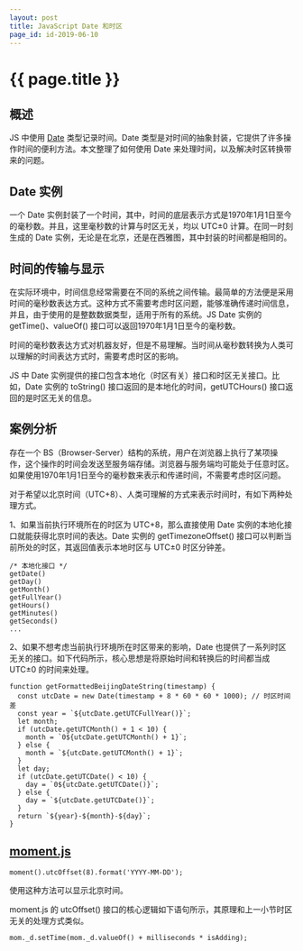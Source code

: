 ```yaml
---
layout: post
title: JavaScript Date 和时区
page_id: id-2019-06-10
---
```


<h1 class="title">{{ page.title }}</h1>

<h2 id='section_1'>概述</h2>

JS 中使用 <a href="https://developer.mozilla.org/en-US/docs/Web/JavaScript/Reference/Global_Objects/Date" target="_blank">Date</a> 类型记录时间。Date 类型是对时间的抽象封装，它提供了许多操作时间的便利方法。本文整理了如何使用 Date 来处理时间，以及解决时区转换带来的问题。

<h2 id='section_2'>Date 实例</h2>

一个 Date 实例封装了一个时间，其中，时间的底层表示方式是1970年1月1日至今的毫秒数。并且，这里毫秒数的计算与时区无关，均以 UTC±0 计算。在同一时刻生成的 Date 实例，无论是在北京，还是在西雅图，其中封装的时间都是相同的。

<h2 id='section_3'>时间的传输与显示</h2>

在实际环境中，时间信息经常需要在不同的系统之间传输。最简单的方法便是采用时间的毫秒数表达方式。这种方式不需要考虑时区问题，能够准确传递时间信息，并且，由于使用的是整数数据类型，适用于所有的系统。JS Date 实例的 getTime()、valueOf() 接口可以返回1970年1月1日至今的毫秒数。

时间的毫秒数表达方式对机器友好，但是不易理解。当时间从毫秒数转换为人类可以理解的时间表达方式时，需要考虑时区的影响。

JS 中 Date 实例提供的接口包含本地化（时区有关）接口和时区无关接口。比如，Date 实例的 toString() 接口返回的是本地化的时间，getUTCHours() 接口返回的是时区无关的信息。

<h2 id='section_4'>案例分析</h2>

存在一个 BS（Browser-Server）结构的系统，用户在浏览器上执行了某项操作，这个操作的时间会发送至服务端存储。浏览器与服务端均可能处于任意时区。如果使用1970年1月1日至今的毫秒数来表示和传递时间，不需要考虑时区问题。

对于希望以北京时间（UTC+8）、人类可理解的方式来表示时间时，有如下两种处理方式。

1、如果当前执行环境所在的时区为 UTC+8，那么直接使用 Date 实例的本地化接口就能获得北京时间的表达。Date 实例的 getTimezoneOffset() 接口可以判断当前所处的时区，其返回值表示本地时区与 UTC±0 时区分钟差。

<div class="code"><pre><code>/* 本地化接口 */
getDate()
getDay()
getMonth()
getFullYear()
getHours()
getMinutes()
getSeconds()
...
</code></pre></div>

2、如果不想考虑当前执行环境所在时区带来的影响，Date 也提供了一系列时区无关的接口。如下代码所示，核心思想是将原始时间和转换后的时间都当成 UTC±0 的时间来处理。

<div class="code"><pre><code>function getFormattedBeijingDateString(timestamp) {
  const utcDate = new Date(timestamp + 8 * 60 * 60 * 1000); // 时区时间差
  const year = `${utcDate.getUTCFullYear()}`;
  let month;
  if (utcDate.getUTCMonth() + 1 < 10) {
    month = `0${utcDate.getUTCMonth() + 1}`;
  } else {
    month = `${utcDate.getUTCMonth() + 1}`;
  }
  let day;
  if (utcDate.getUTCDate() < 10) {
    day = `0${utcDate.getUTCDate()}`;
  } else {
    day = `${utcDate.getUTCDate()}`;
  }
  return `${year}-${month}-${day}`;
}
</code></pre></div>

<h2 id='section_5'><a href="https://momentjs.com" target="_blank">moment.js</a></h2>

`moment().utcOffset(8).format('YYYY-MM-DD');`

使用这种方法可以显示北京时间。

moment.js 的 utcOffset() 接口的核心逻辑如下语句所示，其原理和上一小节时区无关的处理方式类似。

`mom._d.setTime(mom._d.valueOf() + milliseconds * isAdding);`
